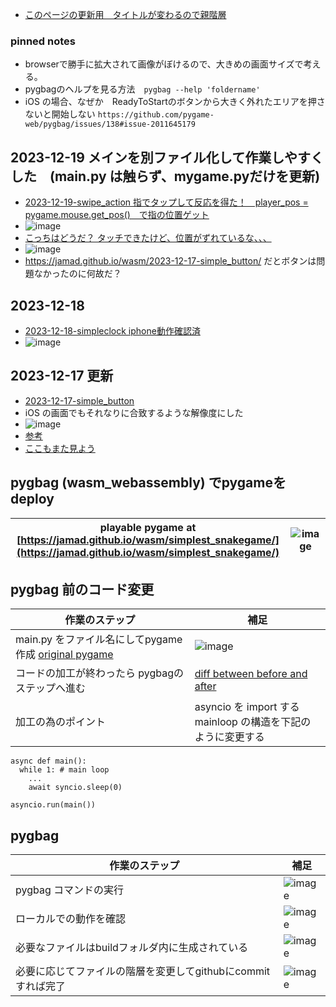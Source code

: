 <link rel="stylesheet" type="text/css" href="/assets/css/styles.css">

* [このページの更新用　タイトルが変わるので親階層](https://github.com/jamad/jamad.github.io/tree/master/_posts)

### pinned notes
* browserで勝手に拡大されて画像がぼけるので、大きめの画面サイズで考える。
* pygbagのヘルプを見る方法　`pygbag --help 'foldername'`
* iOS の場合、なぜか　ReadyToStartのボタンから大きく外れたエリアを押さないと開始しない  `https://github.com/pygame-web/pygbag/issues/138#issue-2011645179`

## 2023-12-19 メインを別ファイル化して作業しやすくした　(main.py は触らず、mygame.pyだけを更新)
* [2023-12-19-swipe_action 指でタップして反応を得た！　player_pos = pygame.mouse.get_pos()　で指の位置ゲット](https://jamad.github.io/wasm/2023-12-19-swipe_action/index.html)
* ![image](https://github.com/jamad/jamad.github.io/assets/949913/44db743b-1a16-4995-b53e-0a027e9d0b2a)
* [こっちはどうだ？ タッチできたけど、位置がずれているな、、、](https://jamad.github.io/wasm/2023-12-19-touch_action/)
* ![image](https://github.com/jamad/jamad.github.io/assets/949913/b8010e57-35e8-4000-bd01-a378d9af49c4)
* https://jamad.github.io/wasm/2023-12-17-simple_button/ だとボタンは問題なかったのに何故だ？


## 2023-12-18
* [2023-12-18-simpleclock iphone動作確認済](https://jamad.github.io/wasm/2023-12-18-simpleclock/)
* ![image](https://github.com/jamad/jamad.github.io/assets/949913/680a1d64-1320-4b0c-8ae5-3a18fb012427)

## 2023-12-17 更新
* [2023-12-17-simple_button](https://jamad.github.io/wasm/2023-12-17-simple_button/)
* iOS の画面でもそれなりに合致するような解像度にした
* ![image](https://github.com/jamad/jamad.github.io/assets/949913/72e8d875-ffcc-4506-8f16-b2ae58292628)
* [参考](https://github.com/pygame-web/pygbag)
* [ここもまた見よう](https://github.com/pygame-web/pygame-web.github.io/blob/main/wiki/pygbag-code/README.md)

## pygbag (wasm_webassembly) でpygameをdeploy

|playable pygame at [https://jamad.github.io/wasm/simplest_snakegame/](https://jamad.github.io/wasm/simplest_snakegame/)|![image](https://github.com/jamad/jamad.github.io/assets/949913/d0b4b29b-4b2d-4cc1-83ac-15b5289ea13d)|
|-|-|

## pygbag 前のコード変更

|作業のステップ|補足|
|-|-|
|main.py をファイル名にしてpygame作成 [original pygame](https://github.com/jamad/jamad.github.io/commit/b81478935a263176660824928385a67ddc909fb8?diff=unified&w=0)|![image](https://github.com/jamad/jamad.github.io/assets/949913/de710223-ef60-4c0f-96e6-358972bb7f12)|
|コードの加工が終わったら pygbagのステップへ進む　|[diff between before and after](https://github.com/jamad/jamad.github.io/commit/210a7ad0bcecc3d415990180ecc1b1a69433cbd8?diff=split&w=0)|
|加工の為のポイント| asyncio を import する <br> mainloop の構造を下記のように変更する|
  
```
async def main():
  while 1: # main loop
    ...
    await syncio.sleep(0)

asyncio.run(main())
```

## pygbag

|作業のステップ|補足|
|-|-|
|pygbag コマンドの実行|![image](https://github.com/jamad/jamad.github.io/assets/949913/490df2e4-9ed9-4a2e-89a0-89015d911c58)|
|ローカルでの動作を確認|![image](https://github.com/jamad/jamad.github.io/assets/949913/42c50d57-08bc-4688-82d0-87923f5385f9)|
|必要なファイルはbuildフォルダ内に生成されている|![image](https://github.com/jamad/jamad.github.io/assets/949913/63766277-7a2d-4d1f-9df9-27f998f6f002)|
|必要に応じてファイルの階層を変更してgithubにcommitすれば完了|![image](https://github.com/jamad/jamad.github.io/assets/949913/4cdef75e-1694-437f-8590-54c42b45199e)|

